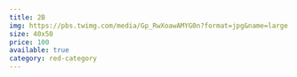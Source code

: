```yaml
---
title: 2B
img: https://pbs.twimg.com/media/Gp_RwXoawAMYG0n?format=jpg&name=large
size: 40x50
price: 100
available: true
category: red-category
---
```

